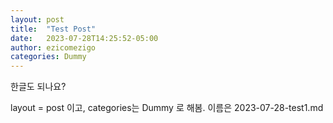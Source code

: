 ```yaml
---
layout: post
title:  "Test Post"
date:   2023-07-28T14:25:52-05:00
author: ezicomezigo
categories: Dummy
---
```


한글도 되나요?

layout = post 이고, categories는 Dummy 로 해봄.
이름은 2023-07-28-test1.md
